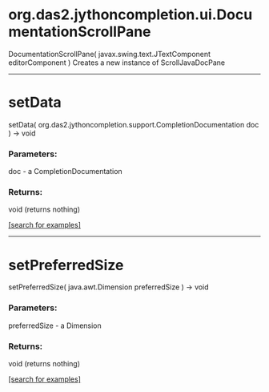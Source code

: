 # org.das2.jythoncompletion.ui.DocumentationScrollPane
DocumentationScrollPane( javax.swing.text.JTextComponent editorComponent )
Creates a new instance of ScrollJavaDocPane

***
<a name="setData"></a>
# setData
setData( org.das2.jythoncompletion.support.CompletionDocumentation doc ) &rarr; void



### Parameters:
doc - a CompletionDocumentation

### Returns:
void (returns nothing)


<a href="https://github.com/autoplot/dev/search?q=setData&unscoped_q=setData">[search for examples]</a>

***
<a name="setPreferredSize"></a>
# setPreferredSize
setPreferredSize( java.awt.Dimension preferredSize ) &rarr; void



### Parameters:
preferredSize - a Dimension

### Returns:
void (returns nothing)


<a href="https://github.com/autoplot/dev/search?q=setPreferredSize&unscoped_q=setPreferredSize">[search for examples]</a>

